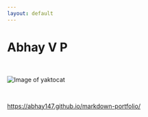 ```yaml
---
layout: default
---
```


# Abhay V P

<br>

![Image of yaktocat](https://octodex.github.com/images/yaktocat.png)

<br>

https://abhay147.github.io/markdown-portfolio/
